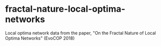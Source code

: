 # fractal-nature-local-optima-networks

Local optima network data from the paper, "On the Fractal Nature of Local Optima Networks" (EvoCOP 2018)
